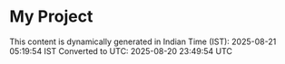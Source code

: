 # My Project

This content is dynamically generated in Indian Time (IST): 2025-08-21 05:19:54 IST
Converted to UTC: 2025-08-20 23:49:54 UTC
